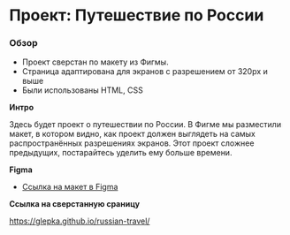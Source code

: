 # Проект: Путешествие по России

### Обзор

- Проект сверстан по макету из Фигмы.
- Страница адаптирована для экранов с разрешением от 320px и выше
- Были использованы HTML, CSS

**Интро**

Здесь будет проект о путешествии по России.
В Фигме мы разместили макет, в котором видно, как проект должен выглядеть на самых распространённых разрешениях экранов.
Этот проект сложнее предыдущих, постарайтесь уделить ему больше времени.

**Figma**

- [Ссылка на макет в Figma](https://www.figma.com/file/5S2WSbEFL6awjVWJ0NWL8Q/Sprint-3_-Russia-_-desktop-mobile?node-id=28503%3A0)

**Ссылка на сверстанную сраницу**

https://glepka.github.io/russian-travel/
